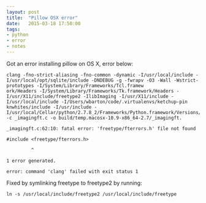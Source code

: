 ```yaml
---
layout: post
title:  "Pillow OSX error"
date:   2015-03-18 17:50:00
tags:
- python
- error
- notes
---
```


Got an error installing pillow on OS X, error below:

    clang -fno-strict-aliasing -fno-common -dynamic -I/usr/local/include -I/usr/local/opt/sqlite/include -DNDEBUG -g -fwrapv -O3 -Wall -Wstrict-prototypes -I/System/Library/Frameworks/Tcl.framew
    ork/Headers -I/System/Library/Frameworks/Tk.framework/Headers -I/usr/X11/include/freetype2 -IlibImaging -I/usr/X11/include -I/usr/local/include -I/Users/wbarton/code/.virtualenvs/ketchup-pin
    knwhites/include -I/usr/include -I/usr/local/Cellar/python/2.7.8_2/Frameworks/Python.framework/Versions/2.7/include/python2.7 -c _imagingft.c -o build/temp.macosx-10.9-x86_64-2.7/_imagingft.
    
    _imagingft.c:62:10: fatal error: 'freetype/fterrors.h' file not found

    #include <freetype/fterrors.h>

             ^

    1 error generated.

    error: command 'clang' failed with exit status 1

Fixed by symlinking freetype to freetype2 by running:

    ln -s /usr/local/include/freetype2 /usr/local/include/freetype

